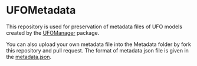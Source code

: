 # UFOMetadata
This repository is used for preservation of metadata files of UFO models created by the [UFOManager](https://github.com/Neubauer-Group/UFOManager) package.

You can also upload your own metadata file into the Metadata folder by fork this repository and pull request. The format of metadata json file is given in the [metadata.json](https://github.com/Neubauer-Group/UFOModel_Metadata_Preservation/blob/main/metadata.json).
